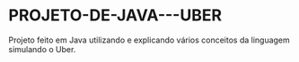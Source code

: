 # PROJETO-DE-JAVA---UBER
Projeto feito em Java utilizando e explicando vários conceitos da linguagem simulando o Uber.
